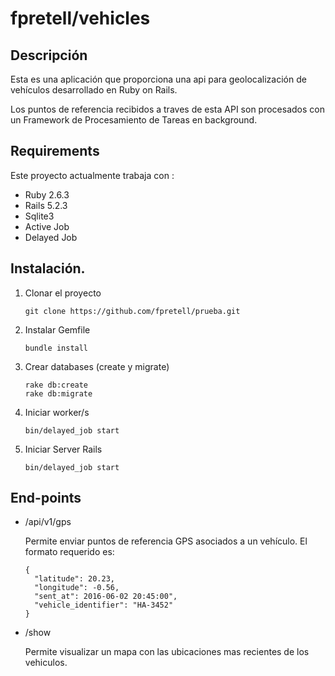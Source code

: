# fpretell/vehicles

## Descripción

Esta es una aplicación que proporciona una api para geolocalización de vehículos desarrollado en Ruby on Rails.

Los puntos de referencia  recibidos a traves de esta API son procesados con un Framework de Procesamiento de Tareas en background.


## Requirements

Este proyecto actualmente trabaja con :

* Ruby 2.6.3
* Rails 5.2.3
* Sqlite3
* Active Job
* Delayed Job


## Instalación.

  1. Clonar el proyecto
      ```
      git clone https://github.com/fpretell/prueba.git
      ```
  2. Instalar Gemfile
      ```
      bundle install
      ```
  3. Crear databases (create y migrate)
      ```
      rake db:create
      rake db:migrate
      ```
  4. Iniciar worker/s
      ```
      bin/delayed_job start
      ```
  5. Iniciar Server Rails
      ```
      bin/delayed_job start
      ```

## End-points

  * /api/v1/gps

    Permite enviar puntos de referencia GPS asociados a un vehículo. El formato requerido es:

    ```
    {
      "latitude": 20.23,
      "longitude": -0.56,
      "sent_at": 2016-06-02 20:45:00",
      "vehicle_identifier": "HA-3452"
    }
    ```

  * /show

    Permite visualizar un mapa con las ubicaciones mas recientes de los vehiculos.
